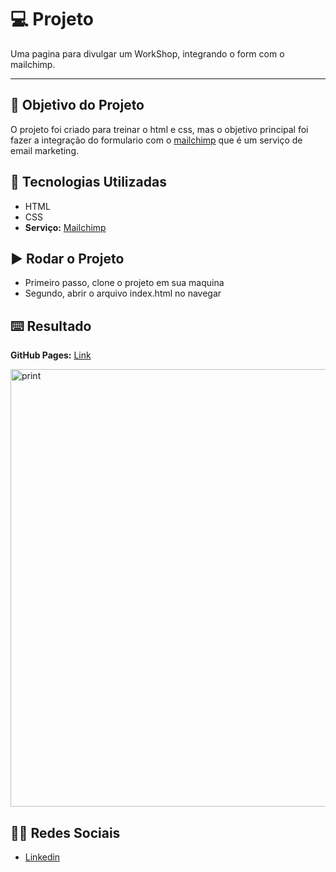 # :computer: Projeto

Uma pagina para divulgar um WorkShop, integrando o form com o mailchimp.

---

## :dart: Objetivo do Projeto

O projeto foi criado para treinar o html e css, mas o objetivo principal foi fazer a integração do formulario com o [mailchimp](https://mailchimp.com/) que é um serviço de email marketing.

## :rocket: Tecnologias Utilizadas

* HTML
* CSS
* **Serviço:** [Mailchimp](https://mailchimp.com/)

## :arrow_forward: Rodar o Projeto

* Primeiro passo, clone o projeto em sua maquina
* Segundo, abrir o arquivo index.html no navegar

## :keyboard: Resultado

**GitHub Pages:** [Link](https://devsp011.github.io/pagina-de-captura/)

<img src="https://raw.githubusercontent.com/devsp011/pagina-de-captura/master/images/print.png" alt="print" width="700"/>

## :man_technologist: Redes Sociais

* [Linkedin](https://www.linkedin.com/in/vitor-sampaio-4532451a7/)

